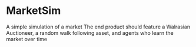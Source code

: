 # MarketSim

A simple simulation of a market
The end product should feature a Walrasian Auctioneer, a random walk
following asset, and agents who learn the market over time